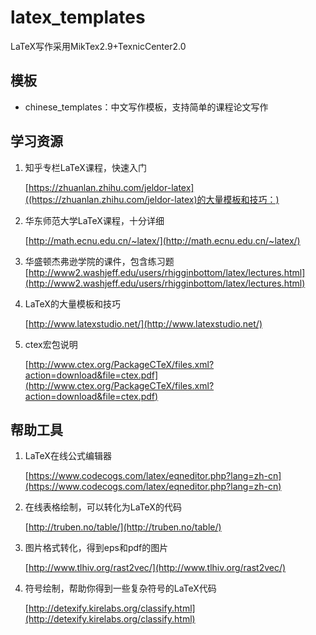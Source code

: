 # latex_templates
LaTeX写作采用MikTex2.9+TexnicCenter2.0

## 模板

- chinese_templates：中文写作模板，支持简单的课程论文写作

## 学习资源



1. 知乎专栏LaTeX课程，快速入门

   [https://zhuanlan.zhihu.com/jeldor-latex]((https://zhuanlan.zhihu.com/jeldor-latex)的大量模板和技巧：)

2. 华东师范大学LaTeX课程，十分详细

   [http://math.ecnu.edu.cn/~latex/](http://math.ecnu.edu.cn/~latex/)

3. 华盛顿杰弗逊学院的课件，包含练习题[http://www2.washjeff.edu/users/rhigginbottom/latex/lectures.html](http://www2.washjeff.edu/users/rhigginbottom/latex/lectures.html)

4. LaTeX的大量模板和技巧

   [http://www.latexstudio.net/](http://www.latexstudio.net/)

5. ctex宏包说明

   [http://www.ctex.org/PackageCTeX/files.xml?action=download&file=ctex.pdf](http://www.ctex.org/PackageCTeX/files.xml?action=download&file=ctex.pdf)

## 帮助工具

1. LaTeX在线公式编辑器

   [https://www.codecogs.com/latex/eqneditor.php?lang=zh-cn](https://www.codecogs.com/latex/eqneditor.php?lang=zh-cn)

2. 在线表格绘制，可以转化为LaTeX的代码

   [http://truben.no/table/](http://truben.no/table/)

3. 图片格式转化，得到eps和pdf的图片

   [http://www.tlhiv.org/rast2vec/](http://www.tlhiv.org/rast2vec/)

4. 符号绘制，帮助你得到一些复杂符号的LaTeX代码

   [http://detexify.kirelabs.org/classify.html](http://detexify.kirelabs.org/classify.html)

   ​